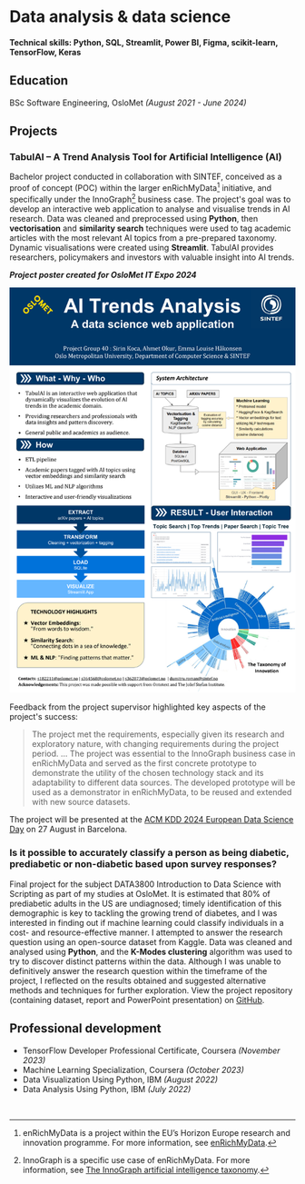 # Data analysis & data science

#### Technical skills: Python, SQL, Streamlit, Power BI, Figma, scikit-learn, TensorFlow, Keras

## Education
BSc Software Engineering, OsloMet _(August 2021 - June 2024)_

## Projects
### TabulAI – A Trend Analysis Tool for Artificial Intelligence (AI)
Bachelor project conducted in collaboration with SINTEF, conceived as a proof of concept (POC) within the larger enRichMyData[^1] initiative, and specifically under the InnoGraph[^2] business case. The project's goal was to develop an interactive web application to analyse and visualise trends in AI research. Data was cleaned and preprocessed using **Python**, then  **vectorisation** and **similarity search** techniques were used to tag academic articles with the most relevant AI topics from a pre-prepared taxonomy. Dynamic visualisations were created using **Streamlit**. TabulAI provides researchers, policymakers and investors with valuable insight into AI trends.  

**_Project poster created for OsloMet IT Expo 2024_**

<img src="/docs/assets/img/TabulAI-IT-Expo-Poster - 1.png" width=700>

Feedback from the project supervisor highlighted key aspects of the project's success:

> The project met the requirements, especially given its research and exploratory nature, with changing requirements during the project period. ... The project was essential to the InnoGraph business case in enRichMyData and served as the first concrete prototype to demonstrate the utility of the chosen technology stack and its adaptability to different data sources. The developed prototype will be used as a demonstrator in enRichMyData, to be reused and extended with new source datasets.

The project will be presented at the [ACM KDD 2024 European Data Science Day](https://aile3.ijs.si/dunja/EU-Day-KDD2024/index.html) on 27 August in Barcelona.

### Is it possible to accurately classify a person as being diabetic, prediabetic or non-diabetic based upon survey responses?
Final project for the subject DATA3800 Introduction to Data Science with Scripting as part of my studies at OsloMet. It is estimated that 80% of prediabetic adults in the US are undiagnosed; timely identification of this demographic is key to tackling the growing trend of diabetes, and I was interested in finding out if machine learning could classify individuals in a cost- and resource-effective manner. I attempted to answer the research question using an open-source dataset from Kaggle. Data was cleaned and analysed using **Python**, and the **K-Modes clustering** algorithm was used to try to discover distinct patterns within the data. Although I was unable to definitively answer the research question within the timeframe of the project, I reflected on the results obtained and suggested alternative methods and techniques for further exploration. View the project repository (containing dataset, report and PowerPoint presentation) on [GitHub](https://github.com/hakonem/DATA3800_project).

## Professional development
* TensorFlow Developer Professional Certificate, Coursera _(November 2023)_  
* Machine Learning Specialization, Coursera _(October 2023)_  
* Data Visualization Using Python, IBM _(August 2022)_  
* Data Analysis Using Python, IBM _(July 2022)_

<br>

[^1]: enRichMyData is a project within the EU’s Horizon Europe research and innovation programme. For more information, see [enRichMyData](https://enrichmydata.eu/about-2/).
[^2]: InnoGraph is a specific use case of enRichMyData. For more information, see [The InnoGraph artificial intelligence taxonomy](https://www.ontotext.com/blog/the-innograph-artificial-intelligence-taxonomy/).
